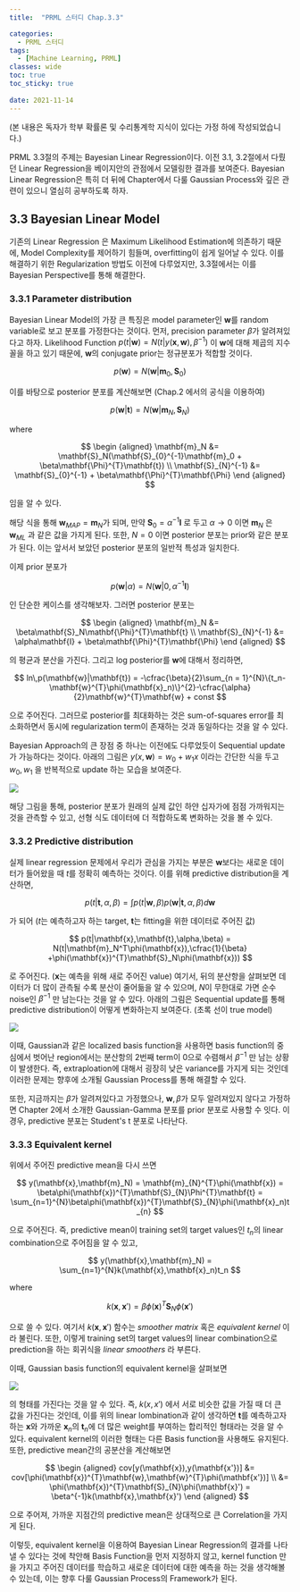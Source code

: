 ```yaml
---
title:  "PRML 스터디 Chap.3.3"

categories:
  - PRML 스터디
tags:
  - [Machine Learning, PRML]
classes: wide
toc: true
toc_sticky: true
 
date: 2021-11-14
---
```


(본 내용은 독자가 학부 확률론 및 수리통계학 지식이 있다는 가정 하에 작성되었습니다.)

PRML 3.3절의 주제는 Bayesian Linear Regression이다. 이전 3.1, 3.2절에서 다뤘던 Linear Regression을 베이지안의 관점에서 모델링한 결과를 보여준다. Bayesian Linear Regression은 특히 더 뒤에 Chapter에서 다룰 Gaussian Process와 깊은 관련이 있으니 열심히 공부하도록 하자.

## 3.3 Bayesian Linear Model

기존의 Linear Regression 은 Maximum Likelihood Estimation에 의존하기 때문에, Model Complexity를 제어하기 힘들며, overfitting이 쉽게 일어날 수 있다. 이를 해결하기 위한 Regularization 방법도 이전에 다루었지만, 3.3절에서는 이를 Bayesian Perspective를 통해 해결한다.

### 3.3.1 Parameter distribution

Bayesian Linear Model의 가장 큰 특징은 model parameter인 $\mathbf{w}$를 random variable로 보고 분포를 가정한다는 것이다. 먼저, precision parameter $\beta$가 알려져있다고 하자. Likelihood Function 
$p(t|\mathbf{w}) = N(t|y(\mathbf{x},\mathbf{w}),\beta^{-1})$
이 $\mathbf{w}$에 대해 제곱의 지수꼴을 하고 있기 때문에, $\mathbf{w}$의 conjugate prior는 정규분포가 적합할 것이다.

$$
p(\mathbf{w}) = N(\mathbf{w}|\mathbf{m}_0,\mathbf{S}_0)
$$

이를 바탕으로 posterior 분포를 계산해보면 (Chap.2 에서의 공식을 이용하여)

$$
p(\mathbf{w}|\mathbf{t}) = N(\mathbf{w}|\mathbf{m}_N,\mathbf{S}_N)
$$

where

$$
\begin {aligned}
\mathbf{m}_N &= \mathbf{S}_N(\mathbf{S}_{0}^{-1}\mathbf{m}_0 + \beta\mathbf{\Phi}^{T}\mathbf{t}) \\ \mathbf{S}_{N}^{-1} &= \mathbf{S}_{0}^{-1} + \beta\mathbf{\Phi}^{T}\mathbf{\Phi}
\end {aligned}
$$

임을 알 수 있다.

해당 식을 통해 $\mathbf{w}_{MAP} = \mathbf{m}_N$가 되며, 만약 $\mathbf{S}_0 = \alpha^{-1}\mathbf{I}$ 로 두고 $\alpha \rightarrow 0$ 이면 $\mathbf{m}_N$ 은 $\mathbf{w}_{ML}$ 과 같은 값을 가지게 된다. 또한, $N = 0$ 이면 posterior 분포는 prior와 같은 분포가 된다. 이는 앞서서 보았던 posterior 분포의 일반적 특성과 일치한다.

이제 prior 분포가

$$
p(\mathbf{w}|\alpha) = N(\mathbf{w}|0,\alpha^{-1}\mathbf{I})
$$

인 단순한 케이스를 생각해보자. 그러면 posterior 분포는

$$
\begin {aligned}
\mathbf{m}_N &= \beta\mathbf{S}_N\mathbf{\Phi}^{T}\mathbf{t} \\ \mathbf{S}_{N}^{-1} &= \alpha\mathbf{I} + \beta\mathbf{\Phi}^{T}\mathbf{\Phi}
\end {aligned}
$$

의 평균과 분산을 가진다. 그리고 log posterior를 $\mathbf{w}$에 대해서 정리하면,

$$
ln\,p(\mathbf{w}|\mathbf{t}) = -\cfrac{\beta}{2}\sum_{n = 1}^{N}\{t_n-\mathbf{w}^{T}\phi(\mathbf{x}_n)\}^{2}-\cfrac{\alpha}{2}\mathbf{w}^{T}\mathbf{w} + const
$$

으로 주어진다. 그러므로 posterior를 최대화하는 것은 sum-of-squares error를 최소화하면서 동시에 regularization term이 존재하는 것과 동일하다는 것을 알 수 있다.

Bayesian Approach의 큰 장점 중 하나는 이전에도 다루었듯이 Sequential update가 가능하다는 것이다. 아래의 그림은 $y(x,\mathbf{w}) = w_0 + w_1x$ 이라는 간단한 식을 두고 $w_0,w_1$ 을 반복적으로 update 하는 모습을 보여준다.

![](/assets/img/2021-11-14-prml-스터디-chap-3-3/Figure%203.7.png)

해당 그림을 통해, posterior 분포가 원래의 실제 값인 하얀 십자가에 점점 가까워지는 것을 관측할 수 있고, 선형 식도 데이터에 더 적합하도록 변화하는 것을 볼 수 있다.

### 3.3.2 Predictive distribution

실제 linear regression 문제에서 우리가 관심을 가지는 부분은 $\mathbf{w}$보다는 새로운 데이터가 들어왔을 때 $t$를 정확히 예측하는 것이다. 이를 위해 predictive distribution을 계산하면,

$$
p(t|\mathbf{t},\alpha,\beta) = \int{p(t|\mathbf{w},\beta)p(\mathbf{w}|\mathbf{t},\alpha,\beta)d\mathbf{w}}
$$

가 되어 ($t$는 예측하고자 하는 target, $\mathbf{t}$는 fitting을 위한 데이터로 주어진 값)

$$
p(t|\mathbf{x},\mathbf{t},\alpha,\beta) = N(t|\mathbf{m}_N^T\phi(\mathbf{x}),\cfrac{1}{\beta} +\phi(\mathbf{x})^{T}\mathbf{S}_N\phi(\mathbf{x}))
$$

로 주어진다. ($\mathbf{x}$는 예측을 위해 새로 주어진 value) 여기서, 뒤의 분산항을 살펴보면 데이터가 더 많이 관측될 수록 분산이 줄어듦을 알 수 있으며, $N$이 무한대로 가면 순수 noise인 $\beta^{-1}$ 만 남는다는 것을 알 수 있다. 아래의 그림은 Sequential update를 통해 predictive distribution이 어떻게 변화하는지 보여준다. (초록 선이 true model)

![](/assets/img/2021-11-14-prml-스터디-chap-3-3/Figure%203.8.png)

이때, Gaussian과 같은 localized basis function을 사용하면 basis function의 중심에서 벗어난 region에서는 분산항의 2번째 term이 0으로 수렴해서 $\beta^{-1}$ 만 남는 상황이 발생한다. 즉, extraploation에 대해서 굉장히 낮은 variance를 가지게 되는 것인데 이러한 문제는 향후에 소개될 Gaussian Process를 통해 해결할 수 있다.

또한, 지금까지는 $\beta$가 알려져있다고 가정했으나, $\mathbf{w},\beta$가 모두 알려져있지 않다고 가정하면 Chapter 2에서 소개한 Gaussian-Gamma 분포를 prior 분포로 사용할 수 잇다. 이 경우, predictive 분포는 Student's t 분포로 나타난다.

### 3.3.3 Equivalent kernel

위에서 주어진 predictive mean을 다시 쓰면

$$
y(\mathbf{x},\mathbf{m}_N) = \mathbf{m}_{N}^{T}\phi(\mathbf{x}) = \beta\phi(\mathbf{x})^{T}\mathbf{S}_{N}\Phi^{T}\mathbf{t} = \sum_{n=1}^{N}\beta\phi(\mathbf{x})^{T}\mathbf{S}_{N}\phi(\mathbf{x}_n)t_{n}
$$

으로 주어진다. 즉, predictive mean이 training set의 target values인 $t_n$의 linear combination으로 주어짐을 알 수 있고,

$$
y(\mathbf{x},\mathbf{m}_N) = \sum_{n=1}^{N}k(\mathbf{x},\mathbf{x}_n)t_n
$$

where

$$
k(\mathbf{x},\mathbf{x}') = \beta\phi(\mathbf{x})^{T}\mathbf{S}_N\phi(\mathbf{x}')
$$

으로 쓸 수 있다. 여기서 $k(\mathbf{x},\mathbf{x}')$ 함수는 *smoother matrix* 혹은 *equivalent kernel* 이라 불린다. 또한, 이렇게 training set의 target values의 linear combination으로 prediction을 하는 회귀식을 *linear smoothers* 라 부른다.

이때, Gaussian basis function의 equivalent kernel을 살펴보면

![](/assets/img/2021-11-14-prml-스터디-chap-3-3/3.10.png)

의 형태를 가진다는 것을 알 수 있다. 즉, $k(x,x')$ 에서 서로 비슷한 값을 가질 때 더 큰 값을 가진다는 것인데, 이를 위의 linear lombination과 같이 생각하면 $\mathbf{t}$를 예측하고자 하는 $\mathbf{x}$와 가까운 $\mathbf{x}_n$의 $\mathbf{t}_n$에 더 많은 weight를 부여하는 합리적인 형태라는 것을 알 수 있다. equivalent kernel의 이러한 형태는 다른 Basis function을 사용해도 유지된다. 또한, predictive mean간의 공분산을 계산해보면

$$
\begin {aligned}
cov[y(\mathbf{x}),y(\mathbf{x'})] &= cov[\phi(\mathbf{x})^{T}\mathbf{w},\mathbf{w}^{T}\phi(\mathbf{x'})] \\ &= \phi(\mathbf{x})^{T}\mathbf{S}_{N}\phi(\mathbf{x}') = \beta^{-1}k(\mathbf{x},\mathbf{x}')
\end {aligned} 
$$

으로 주어져, 가까운 지점간의 predictive mean은 상대적으로 큰 Correlation을 가지게 된다.

이렇듯, equivalent kernel을 이용하여 Bayesian Linear Regression의 결과를 나타낼 수 있다는 것에 착안해 Basis Function을 먼저 지정하지 않고, kernel function 만을 가지고 주어진 데이터를 학습하고 새로운 데이터에 대한 예측을 하는 것을 생각해볼 수 있는데, 이는 향후 다룰 Gaussian Process의 Framework가 된다.
